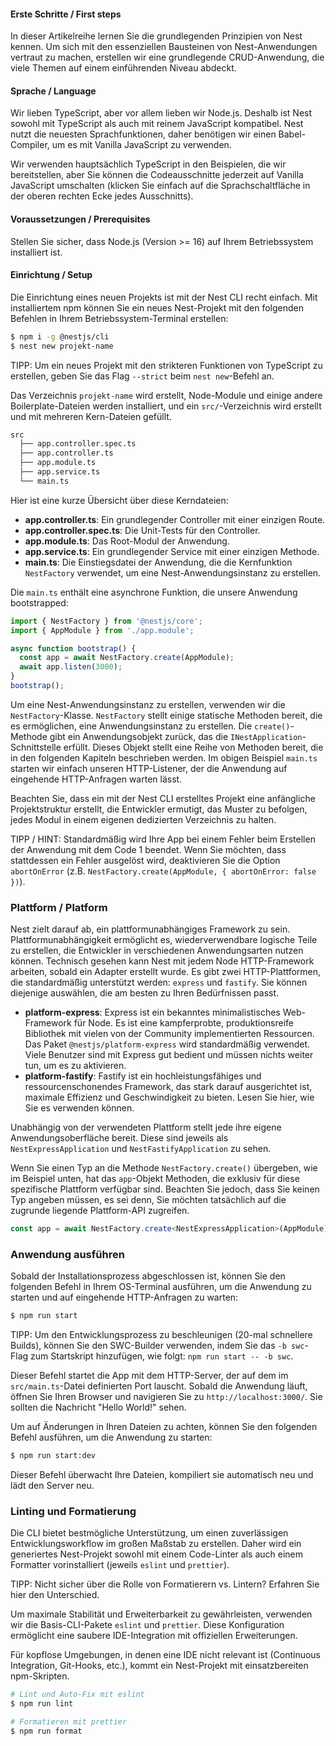 #### Erste Schritte / First steps
In dieser Artikelreihe lernen Sie die grundlegenden Prinzipien von Nest kennen. Um sich mit den essenziellen Bausteinen von Nest-Anwendungen vertraut zu machen, erstellen wir eine grundlegende CRUD-Anwendung, die viele Themen auf einem einführenden Niveau abdeckt.

#### Sprache / Language
Wir lieben TypeScript, aber vor allem lieben wir Node.js. Deshalb ist Nest sowohl mit TypeScript als auch mit reinem JavaScript kompatibel. Nest nutzt die neuesten Sprachfunktionen, daher benötigen wir einen Babel-Compiler, um es mit Vanilla JavaScript zu verwenden.

Wir verwenden hauptsächlich TypeScript in den Beispielen, die wir bereitstellen, aber Sie können die Codeausschnitte jederzeit auf Vanilla JavaScript umschalten (klicken Sie einfach auf die Sprachschaltfläche in der oberen rechten Ecke jedes Ausschnitts).

#### Voraussetzungen / Prerequisites
Stellen Sie sicher, dass Node.js (Version >= 16) auf Ihrem Betriebssystem installiert ist.

#### Einrichtung / Setup
Die Einrichtung eines neuen Projekts ist mit der Nest CLI recht einfach. Mit installiertem npm können Sie ein neues Nest-Projekt mit den folgenden Befehlen in Ihrem Betriebssystem-Terminal erstellen:

```bash
$ npm i -g @nestjs/cli
$ nest new projekt-name
```
TIPP: Um ein neues Projekt mit den strikteren Funktionen von TypeScript zu erstellen, geben Sie das Flag `--strict` beim `nest new`-Befehl an.

Das Verzeichnis `projekt-name` wird erstellt, Node-Module und einige andere Boilerplate-Dateien werden installiert, und ein `src/`-Verzeichnis wird erstellt und mit mehreren Kern-Dateien gefüllt.

```bash
src
  ├── app.controller.spec.ts
  ├── app.controller.ts
  ├── app.module.ts
  ├── app.service.ts
  └── main.ts
```
Hier ist eine kurze Übersicht über diese Kerndateien:

- **app.controller.ts**: Ein grundlegender Controller mit einer einzigen Route.
- **app.controller.spec.ts**: Die Unit-Tests für den Controller.
- **app.module.ts**: Das Root-Modul der Anwendung.
- **app.service.ts**: Ein grundlegender Service mit einer einzigen Methode.
- **main.ts**: Die Einstiegsdatei der Anwendung, die die Kernfunktion `NestFactory` verwendet, um eine Nest-Anwendungsinstanz zu erstellen.

Die `main.ts` enthält eine asynchrone Funktion, die unsere Anwendung bootstrapped:

```typescript
import { NestFactory } from '@nestjs/core';
import { AppModule } from './app.module';

async function bootstrap() {
  const app = await NestFactory.create(AppModule);
  await app.listen(3000);
}
bootstrap();
```
Um eine Nest-Anwendungsinstanz zu erstellen, verwenden wir die `NestFactory`-Klasse. `NestFactory` stellt einige statische Methoden bereit, die es ermöglichen, eine Anwendungsinstanz zu erstellen. Die `create()`-Methode gibt ein Anwendungsobjekt zurück, das die `INestApplication`-Schnittstelle erfüllt. Dieses Objekt stellt eine Reihe von Methoden bereit, die in den folgenden Kapiteln beschrieben werden. Im obigen Beispiel `main.ts` starten wir einfach unseren HTTP-Listener, der die Anwendung auf eingehende HTTP-Anfragen warten lässt.

Beachten Sie, dass ein mit der Nest CLI erstelltes Projekt eine anfängliche Projektstruktur erstellt, die Entwickler ermutigt, das Muster zu befolgen, jedes Modul in einem eigenen dedizierten Verzeichnis zu halten.

TIPP / HINT: Standardmäßig wird Ihre App bei einem Fehler beim Erstellen der Anwendung mit dem Code 1 beendet. Wenn Sie möchten, dass stattdessen ein Fehler ausgelöst wird, deaktivieren Sie die Option `abortOnError` (z.B. `NestFactory.create(AppModule, { abortOnError: false })`).

### Plattform / Platform
Nest zielt darauf ab, ein plattformunabhängiges Framework zu sein. Plattformunabhängigkeit ermöglicht es, wiederverwendbare logische Teile zu erstellen, die Entwickler in verschiedenen Anwendungsarten nutzen können. Technisch gesehen kann Nest mit jedem Node HTTP-Framework arbeiten, sobald ein Adapter erstellt wurde. Es gibt zwei HTTP-Plattformen, die standardmäßig unterstützt werden: `express` und `fastify`. Sie können diejenige auswählen, die am besten zu Ihren Bedürfnissen passt.

- **platform-express**: Express ist ein bekanntes minimalistisches Web-Framework für Node. Es ist eine kampferprobte, produktionsreife Bibliothek mit vielen von der Community implementierten Ressourcen. Das Paket `@nestjs/platform-express` wird standardmäßig verwendet. Viele Benutzer sind mit Express gut bedient und müssen nichts weiter tun, um es zu aktivieren.
- **platform-fastify**: Fastify ist ein hochleistungsfähiges und ressourcenschonendes Framework, das stark darauf ausgerichtet ist, maximale Effizienz und Geschwindigkeit zu bieten. Lesen Sie hier, wie Sie es verwenden können.

Unabhängig von der verwendeten Plattform stellt jede ihre eigene Anwendungsoberfläche bereit. Diese sind jeweils als `NestExpressApplication` und `NestFastifyApplication` zu sehen.

Wenn Sie einen Typ an die Methode `NestFactory.create()` übergeben, wie im Beispiel unten, hat das `app`-Objekt Methoden, die exklusiv für diese spezifische Plattform verfügbar sind. Beachten Sie jedoch, dass Sie keinen Typ angeben müssen, es sei denn, Sie möchten tatsächlich auf die zugrunde liegende Plattform-API zugreifen.

```typescript
const app = await NestFactory.create<NestExpressApplication>(AppModule);
```

### Anwendung ausführen
Sobald der Installationsprozess abgeschlossen ist, können Sie den folgenden Befehl in Ihrem OS-Terminal ausführen, um die Anwendung zu starten und auf eingehende HTTP-Anfragen zu warten:

```bash
$ npm run start
```
TIPP: Um den Entwicklungsprozess zu beschleunigen (20-mal schnellere Builds), können Sie den SWC-Builder verwenden, indem Sie das `-b swc`-Flag zum Startskript hinzufügen, wie folgt: `npm run start -- -b swc`.

Dieser Befehl startet die App mit dem HTTP-Server, der auf dem im `src/main.ts`-Datei definierten Port lauscht. Sobald die Anwendung läuft, öffnen Sie Ihren Browser und navigieren Sie zu `http://localhost:3000/`. Sie sollten die Nachricht "Hello World!" sehen.

Um auf Änderungen in Ihren Dateien zu achten, können Sie den folgenden Befehl ausführen, um die Anwendung zu starten:

```bash
$ npm run start:dev
```
Dieser Befehl überwacht Ihre Dateien, kompiliert sie automatisch neu und lädt den Server neu.

### Linting und Formatierung
Die CLI bietet bestmögliche Unterstützung, um einen zuverlässigen Entwicklungsworkflow im großen Maßstab zu erstellen. Daher wird ein generiertes Nest-Projekt sowohl mit einem Code-Linter als auch einem Formatter vorinstalliert (jeweils `eslint` und `prettier`).

TIPP: Nicht sicher über die Rolle von Formatierern vs. Lintern? Erfahren Sie hier den Unterschied.

Um maximale Stabilität und Erweiterbarkeit zu gewährleisten, verwenden wir die Basis-CLI-Pakete `eslint` und `prettier`. Diese Konfiguration ermöglicht eine saubere IDE-Integration mit offiziellen Erweiterungen.

Für kopflose Umgebungen, in denen eine IDE nicht relevant ist (Continuous Integration, Git-Hooks, etc.), kommt ein Nest-Projekt mit einsatzbereiten npm-Skripten.

```bash
# Lint und Auto-Fix mit eslint
$ npm run lint

# Formatieren mit prettier
$ npm run format
```

